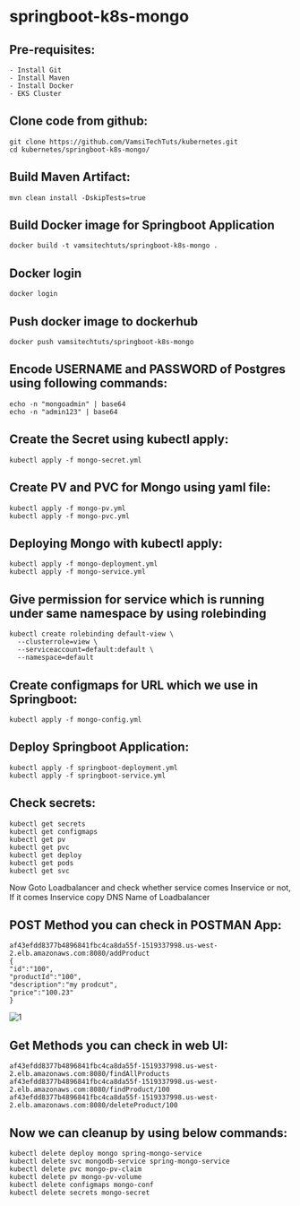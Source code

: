 # springboot-k8s-mongo

Pre-requisites:
--------
    - Install Git
    - Install Maven
    - Install Docker
    - EKS Cluster
    
Clone code from github:
-------
    git clone https://github.com/VamsiTechTuts/kubernetes.git
    cd kubernetes/springboot-k8s-mongo/
    
Build Maven Artifact:
-------
    mvn clean install -DskipTests=true
 
Build Docker image for Springboot Application
--------------
    docker build -t vamsitechtuts/springboot-k8s-mongo .
  
Docker login
-------------
    docker login
    
Push docker image to dockerhub
-----------
    docker push vamsitechtuts/springboot-k8s-mongo

Encode USERNAME and PASSWORD of Postgres using following commands:
--------
    echo -n "mongoadmin" | base64
    echo -n "admin123" | base64
Create the Secret using kubectl apply:
-------
    kubectl apply -f mongo-secret.yml

Create PV and PVC for Mongo using yaml file:
-----
    kubectl apply -f mongo-pv.yml
    kubectl apply -f mongo-pvc.yml
    
Deploying Mongo with kubectl apply:
-----------
    kubectl apply -f mongo-deployment.yml
    kubectl apply -f mongo-service.yml
    
Give permission for service which is running under same namespace by using rolebinding
----------------------
    kubectl create rolebinding default-view \
      --clusterrole=view \
      --serviceaccount=default:default \
      --namespace=default

Create configmaps for URL which we use in Springboot:
-------
    kubectl apply -f mongo-config.yml
Deploy Springboot Application:
-------------
    kubectl apply -f springboot-deployment.yml
    kubectl apply -f springboot-service.yml
Check secrets:
-------
    kubectl get secrets
    kubectl get configmaps
    kubectl get pv
    kubectl get pvc
    kubectl get deploy
    kubectl get pods
    kubectl get svc
    
Now Goto Loadbalancer and check whether service comes Inservice or not, If it comes Inservice copy DNS Name of Loadbalancer 

POST Method you can check in POSTMAN App:
--------------
    af43efdd8377b4896841fbc4ca8da55f-1519337998.us-west-2.elb.amazonaws.com:8080/addProduct
    {
	"id":"100",
	"productId":"100",
	"description":"my prodcut",
	"price":"100.23"
    }
![1](https://user-images.githubusercontent.com/63221837/82110586-3aa70b00-975d-11ea-8f63-c6fb231e6dbf.png)

Get Methods you can check in web UI:
----------------
    af43efdd8377b4896841fbc4ca8da55f-1519337998.us-west-2.elb.amazonaws.com:8080/findAllProducts
    af43efdd8377b4896841fbc4ca8da55f-1519337998.us-west-2.elb.amazonaws.com:8080/findProduct/100
    af43efdd8377b4896841fbc4ca8da55f-1519337998.us-west-2.elb.amazonaws.com:8080/deleteProduct/100
 
Now we can cleanup by using below commands:
--------
    kubectl delete deploy mongo spring-mongo-service
    kubectl delete svc mongodb-service spring-mongo-service
    kubectl delete pvc mongo-pv-claim
    kubectl delete pv mongo-pv-volume
    kubectl delete configmaps mongo-conf
    kubectl delete secrets mongo-secret
